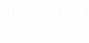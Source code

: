 <!DOCTYPE html>
<html lang="vi">
<head>
  <meta charset="UTF-8">
  <title>Demo background</title>
  <style>
    body {
      background-image: url("https://tse4.mm.bing.net/th/id/OIP.jjmwn1Jqg3bIhYLYQhBI-gHaFW?r=0&rs=1&pid=ImgDetMain&o=7&rm=3/1200/800");
      background-size: cover;        
      background-position: center;  
      background-repeat: no-repeat; 
      color: white;                 
      text-align: center;
      font-family: Arial, sans-serif;
    }
  </style>
</head>
<body>
  <h1>Tao đẹp trai</h1>
  <p>Cây lấp</p>
</body>
</html>
